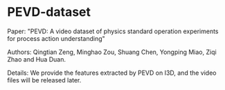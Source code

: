 # PEVD-dataset

Paper: "PEVD: A video dataset of physics standard operation experiments for process action understanding"

Authors: Qingtian Zeng, Minghao Zou, Shuang Chen, Yongping Miao, Ziqi Zhao and Hua Duan.

Details: We provide the features extracted by PEVD on I3D, and the video files will be released later.
